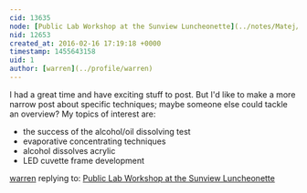 ```yaml
---
cid: 13635
node: [Public Lab Workshop at the Sunview Luncheonette](../notes/Matej/02-04-2016/public-lab-workshop-at-the-subview-luncheonette)
nid: 12653
created_at: 2016-02-16 17:19:18 +0000
timestamp: 1455643158
uid: 1
author: [warren](../profile/warren)
---
```


I had a great time and have exciting stuff to post. But I'd like to make a more narrow post about specific techniques; maybe someone else could tackle an overview? My topics of interest are:

* the success of the alcohol/oil dissolving test
* evaporative concentrating techniques
* alcohol dissolves acrylic
* LED cuvette frame development

[warren](../profile/warren) replying to: [Public Lab Workshop at the Sunview Luncheonette](../notes/Matej/02-04-2016/public-lab-workshop-at-the-subview-luncheonette)

